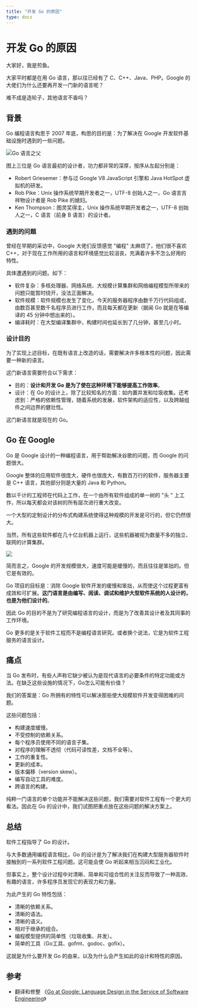 ```yaml
---
title: "开发 Go 的原因"
type: docs
---
```


# 开发 Go 的原因

大家好，我是煎鱼。

大家平时都是在用 Go 语言，那以往已经有了 C、C++、Java、PHP。Google 的大佬们为什么还要再开发一门新的语言呢？

难不成是造轮子，其他语言不香吗？

## 背景

Go 编程语言构思于 2007 年底，构思的目的是：为了解决在 Google 开发软件基础设施时遇到的一些问题。

![Go 语言之父](https://image.eddycjy.com/4b73ae4ab1b1ceb693aad4f978f1f2cc.jpg)

图上三位是 Go 语言最初的设计者，功力都非常的深厚，按序从左起分别是：
- Robert Griesemer：参与过 Google V8 JavaScript 引擎和 Java HotSpot 虚拟机的研发。
- Rob Pike：Unix 操作系统早期开发者之一，UTF-8 创始人之一，Go 语言吉祥物设计者是 Rob Pike 的媳妇。
- Ken Thompson：图灵奖得主，Unix 操作系统早期开发者之一，UTF-8 创始人之一，C 语言（前身 B 语言）的设计者。

### 遇到的问题

曾经在早期的采访中，Google 大佬们反馈感觉 "编程" 太麻烦了，他们很不喜欢 C++，对于现在工作所用的语言和环境感觉比较沮丧，充满着许多不怎么好用的特性。

具体遭遇到的问题。如下：

- 软件复杂：多核处理器、网络系统、大规模计算集群和网络编程模型所带来的问题只能暂时绕开，没法正面解决。
- 软件规模：软件规模也发生了变化，今天的服务器程序由数千万行代码组成，由数百甚至数千名程序员进行工作，而且每天都在更新（据闻 Go 就是在等编译的 45 分钟中想出来的）。
- 编译耗时：在大型编译集群中，构建时间也延长到了几分钟，甚至几小时。

### 设计目的

为了实现上述目标，在既有语言上改造的话，需要解决许多根本性的问题，因此需要一种新的语言。

这门新语言需要符合以下需求：

- 目的：**设计和开发 Go 是为了使在这种环境下能够提高工作效率**。
- 设计：在 Go 的设计上，除了比较知名的方面：如内置并发和垃圾收集。还考虑到：严格的依赖性管理，随着系统的发展，软件架构的适应性，以及跨越组件之间边界的健壮性。

这门新语言就是现在的 Go。

## Go 在 Google

Go 是 Google 设计的一种编程语言，用于帮助解决谷歌的问题，而 Google 的问题很大。

Google 整体的应用软件很庞大，硬件也很庞大，有数百万行的软件，服务器主要是 C++ 语言，其他部分则是大量的 Java 和 Python。

数以千计的工程师在代码上工作，在一个由所有软件组成的单一树的 "头 " 上工作，所以每天都会对该树的所有层次进行重大改变。

一个大型的定制设计的分布式构建系统使得这种规模的开发是可行的，但它仍然很大。

当然，所有这些软件都在几十亿台机器上运行，这些机器被视为数量不多的独立、联网的计算集群。

![](https://image.eddycjy.com/02c338d774302d4bee9d0e3b11969741.jpeg)

简而言之，Google 的开发规模很大，速度可能是缓慢的，而且往往是笨拙的。但它是有效的。

Go 项目的目标是：消除 Google 软件开发的缓慢和笨拙，从而使这个过程更富有成效和可扩展。**这门语言是由编写、阅读、调试和维护大型软件系统的人设计的，也是为他们设计的**。

因此 Go 的目的不是为了研究编程语言的设计，而是为了改善其设计者及其同事的工作环境。

Go 更多的是关于软件工程而不是编程语言研究。或者换个说法，它是为软件工程服务的语言设计。

## 痛点

当 Go 发布时，有些人声称它缺少被认为是现代语言的必要条件的特定功能或方法。在缺乏这些设施的情况下，Go怎么可能有价值？

我们的答案是：Go 所拥有的特性可以解决那些使大规模软件开发变得困难的问题。

这些问题包括：

- 构建速度缓慢。
- 不受控制的依赖关系。
- 每个程序员使用不同的语言子集。
- 对程序的理解不透彻（代码可读性差，文档不全等）。
- 工作的重复性。
- 更新的成本。
- 版本偏移（version skew）。
- 编写自动工具的难度。
- 跨语言的构建。

纯粹一门语言的单个功能并不能解决这些问题，我们需要对软件工程有一个更大的看法。因此在 Go 的设计中，我们试图把重点放在这些问题的解决方案上。

## 总结

软件工程指导了 Go 的设计。

与大多数通用编程语言相比，Go 的设计是为了解决我们在构建大型服务器软件时接触到的一系列软件工程问题。这可能会使 Go 听起来相当沉闷和工业化。

但事实上，整个设计过程中对清晰、简单和可组合性的关注反而导致了一种高效、有趣的语言，许多程序员发现它的表现力和力量。

为此产生的 Go 特性包括：
- 清晰的依赖关系。
- 清晰的语法。
- 清晰的语义。
- 相对于继承的组合。
- 编程模型提供的简单性（垃圾收集、并发）。
- 简单的工具（Go工具、gofmt、godoc、gofix）。

这就是为什么要开发 Go 的由来，以及为什么会产生如此的设计和特性的原因。

## 参考

- 翻译和修整 《[Go at Google: Language Design in the Service of Software Engineering](https://talks.golang.org/2012/splash.article)》